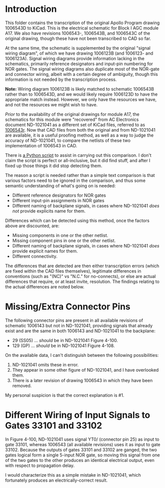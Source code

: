 # Introduction

This folder contains the transcription of the original Apollo Program drawing 1006543D to KiCad.  This is the electrical schematic for Block I AGC module A17.  We also have revisions 1006543-, 1006543B, and 1006543C of the original drawing, though these have not been transcribed to CAD so far.  

At the same time, the schematic is supplemented by the original "signal wiring diagram", of which we have drawing 1006123B (and 1006123- and 1006123A).  Signal wiring diagrams provide information lacking in the schematics, primarily reference designators and input-pin numbering for NOR gates.  The signal wiring diagrams also duplicate most of the NOR-gate and connector wiring, albeit with a certain degree of ambiguity, though this information is not needed by the transcription process.  

__Note:__ Wiring diagram 1006123B is likely matched to schematic 1006543B rather than to 1006543D, and we would likely require 1006123D to have the appropriate match instead.  However, we only have the resources we have, and not the resources we might wish to have.

_Prior_ to the availability of the original drawings for module A17, the schematics for this module were "recovered" from AC Electronics document ND-1021041 as a different set of KiCad files, referred to as [1006543r](https://github.com/virtualagc/virtualagc/edit/schematics/Schematics/1006543r).  Now that CAD files from both the original and from ND-1021041 are available, it is a useful proofing method, as well as a way to judge the accuracy of ND-1021041, to compare the netlists of these two implementation of 1006543 in CAD.  

There is [a Python script](https://github.com/virtualagc/virtualagc/edit/schematics/Scripts/netlistCompare.py) to assist in carrying out this comparison.  I don't claim the script is perfect or all-inclusive, but it did find stuff, and after I fixed up those things it did stop detecting them.

The reason a script is needed rather than a simple text comparison is that various factors need to be ignored in the comparison, and thus some semantic understanding of what's going on is needed:

* Different reference designators for NOR gates
* Different input-pin assignments in NOR gates
* Different naming of backplane signals, in cases where ND-1021041 _does not_ provide explicits name for them.

Differences which can be detected using this method, once the factors above are discounted, are:

* Missing components in one or the other netlist.
* Missing component pins in one or the other netlist.
* Different naming of backplane signals, in cases where ND-1021041 _does_ provide explicit names for them.
* Different connectivity.

The differences that are detected are then either transcription errors (which are fixed within the CAD files themselves), legitimate differences in conventions (such as "(NC)" vs "N.C." for no-connects), or else are actual differences that require, or at least invite, resolution.  The findings relating to the actual differences are noted below.

# Missing/Extra Connector Pins

The following connector pins are present in all available revisions of schematic 1006143 but not in ND-1021041, providing signals that already exist and are the same in both 1006143 and ND-1021041 to the backplane:

* 29 (SS05) ... _should_ be in ND-1021041 Figure 4-100.
* 129 (GP) ... _should_ be in ND-1021041 Figure 4-108.

On the available data, I can't distinguish between the following possibilities:

1. ND-1021041 omits these in error.
2. They appear in some other figure of ND-1021041, and I have overlooked them.
3. There is a later revision of drawing 1006543 in which they have been removed.

My personal suspicion is that the correct explanation is #1.

# Different Wiring of Input Signals to Gates 33101 and 33102

In Figure 4-100, ND-1021041 uses signal YT0/ (connector pin 25) as input to gate 33101, whereas 1006543 (all available revisions) uses it as input to gate 33102.  Because the outputs of gates 33101 and 33102 are ganged, the two gates logical form a single 5-input NOR gate, so moving this signal from one of the two gates to the other produces an identical electrical output, even with respect to propagation delay.

I would characterize this as a simple mistake in ND-1021041, which fortunately produces an electrically-correct result.




